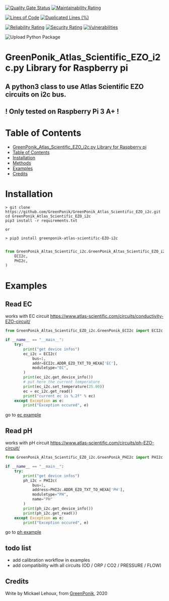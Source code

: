 [![Quality Gate Status](https://sonarcloud.io/api/project_badges/measure?project=GreenPonik_GreenPonik_Atlas_Scientific_EZO_i2c&metric=alert_status)](https://sonarcloud.io/dashboard?id=GreenPonik_GreenPonik_Atlas_Scientific_EZO_i2c)
[![Maintainability Rating](https://sonarcloud.io/api/project_badges/measure?project=GreenPonik_GreenPonik_Atlas_Scientific_EZO_i2c&metric=sqale_rating)](https://sonarcloud.io/dashboard?id=GreenPonik_GreenPonik_Atlas_Scientific_EZO_i2c)

[![Lines of Code](https://sonarcloud.io/api/project_badges/measure?project=GreenPonik_GreenPonik_Atlas_Scientific_EZO_i2c&metric=ncloc)](https://sonarcloud.io/dashboard?id=GreenPonik_GreenPonik_Atlas_Scientific_EZO_i2c)
[![Duplicated Lines (%)](https://sonarcloud.io/api/project_badges/measure?project=GreenPonik_GreenPonik_Atlas_Scientific_EZO_i2c&metric=duplicated_lines_density)](https://sonarcloud.io/dashboard?id=GreenPonik_GreenPonik_Atlas_Scientific_EZO_i2c)

[![Reliability Rating](https://sonarcloud.io/api/project_badges/measure?project=GreenPonik_GreenPonik_Atlas_Scientific_EZO_i2c&metric=reliability_rating)](https://sonarcloud.io/dashboard?id=GreenPonik_GreenPonik_Atlas_Scientific_EZO_i2c)
[![Security Rating](https://sonarcloud.io/api/project_badges/measure?project=GreenPonik_GreenPonik_Atlas_Scientific_EZO_i2c&metric=security_rating)](https://sonarcloud.io/dashboard?id=GreenPonik_GreenPonik_Atlas_Scientific_EZO_i2c)
[![Vulnerabilities](https://sonarcloud.io/api/project_badges/measure?project=GreenPonik_GreenPonik_Atlas_Scientific_EZO_i2c&metric=vulnerabilities)](https://sonarcloud.io/dashboard?id=GreenPonik_GreenPonik_Atlas_Scientific_EZO_i2c)


![Upload Python Package](https://github.com/GreenPonik/GreenPonik_Atlas_Scientific_EZO_i2c/workflows/Upload%20Python%20Package/badge.svg?event=release)


# GreenPonik_Atlas_Scientific_EZO_i2c.py Library for Raspberry pi
## A python3 class to use Atlas Scientific EZO circuits on i2c bus.<br>

## ! Only tested on Raspberry Pi 3 A+ !<br>


# Table of Contents

- [GreenPonik_Atlas_Scientific_EZO_i2c.py Library for Raspberry pi](#GreenPonikAtlasScientifici2cpy-library-for-raspberry-pi)
- [Table of Contents](#table-of-contents)
- [Installation](#installation)
- [Methods](#methods)
- [Examples](#examples)
- [Credits](#credits)


# Installation
```shell
> git clone https://github.com/GreenPonik/GreenPonik_Atlas_Scientific_EZO_i2c.git
cd GreenPonik_Atlas_Scientific_EZO_i2c
pip3 install -r requirements.txt

or

> pip3 install greenponik-atlas-scientific-EZO-i2c
```
```python

from GreenPonik_Altas_Scientific_i2c.GreenPonik_Altas_Scientific_EZO_i2c import (
    ECI2c,
    PHI2c,
)
```

# Examples

## **Read EC**
works with EC circuit https://www.atlas-scientific.com/circuits/conductivity-EZO-circuit/<br>

```python
from GreenPonik_Altas_Scientific_EZO_i2c.GreenPonik_ECI2c import ECI2c

if __name__ == "__main__":
    try:
        print("get device infos")
        ec_i2c = ECI2c(
            bus=1,
            addr=ECI2c.ADDR_EZO_TXT_TO_HEXA['EC'],
            moduletype="EC",
        )
        print(ec_i2c.get_device_info())
        # put here the current temperature
        print(ec_i2c.set_temperature(25.00))
        ec = ec_i2c.get_read()
        print("current ec is %.2f" % ec)
    except Exception as e:
        print("Exception occured", e)

```
go to [ec example](examples/read_ec.py)

## **Read pH**
works with pH circuit https://www.atlas-scientific.com/circuits/ph-EZO-circuit/<br>

```python
from GreenPonik_Altas_Scientific_EZO_i2c.GreenPonik_PHI2c import PHI2c

if __name__ == "__main__":
    try:
        print("get device infos")
        ph_i2c = PHI2c(
            bus=1,
            address=PHI2c.ADDR_EZO_TXT_TO_HEXA['PH'],
            moduletype="PH",
            name="PH"
        )
        print(ph_i2c.get_device_info())
        print(ph_i2c.get_read())
    except Exception as e:
        print("Exception occured", e)

```
go to [ph example](examples/read_ph.py)

## todo list
- add calibration workflow in examples
- add compatibility with all circuits (OD / ORP / CO2 / PRESSURE / FLOW)

## Credits
Write by Mickael Lehoux, from [GreenPonik](https://www.greenponik.com), 2020
